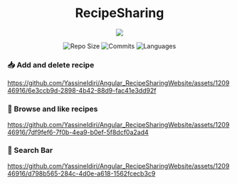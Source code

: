 <div align="center">
  
  # RecipeSharing
</div>

<p align="center">
  <a href="https://skillicons.dev">
    <img src="https://skillicons.dev/icons?i=spring,hibernate" />
  </a>
</p>

<div align="center">

![Repo Size](https://img.shields.io/github/repo-size/YassineIdiri/Angular_RecipeSharingWebsite.svg)
![Commits](https://img.shields.io/github/commit-activity/m/YassineIdiri/Angular_RecipeSharingWebsite.svg)
![Languages](https://img.shields.io/github/languages/top/YassineIdiri/Angular_RecipeSharingWebsite.svg)

</div>

### 📥 Add and delete recipe

https://github.com/YassineIdiri/Angular_RecipeSharingWebsite/assets/120946916/6e3ccb9d-2898-4b42-88d9-fac41e3dd92f

### 📄 Browse and like recipes

https://github.com/YassineIdiri/Angular_RecipeSharingWebsite/assets/120946916/7df9fef6-7f0b-4ea9-b0ef-5f8dcf0a2ad4

### 🔎 Search Bar

https://github.com/YassineIdiri/Angular_RecipeSharingWebsite/assets/120946916/d798b565-284c-4d0e-a618-1562fcecb3c9

